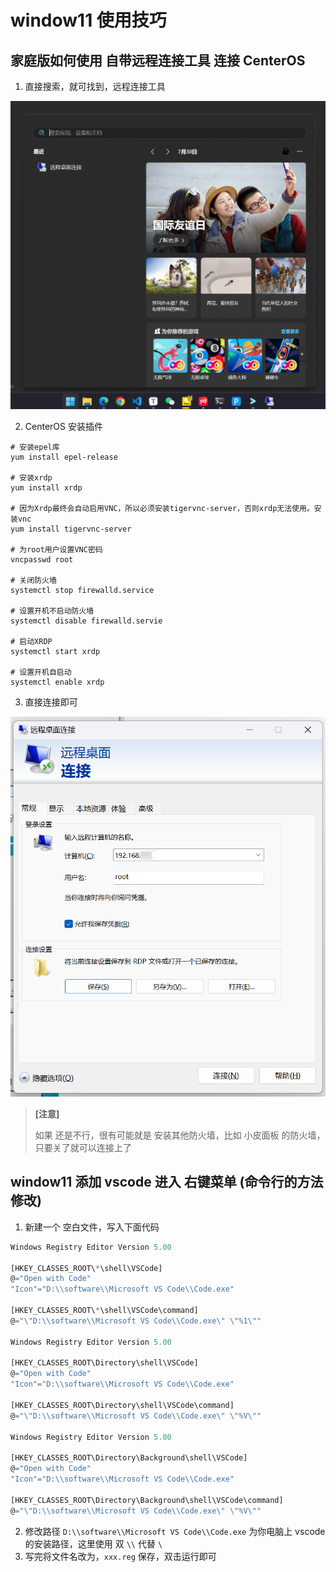 # window11 使用技巧

## 家庭版如何使用 自带远程连接工具 连接 CenterOS

1. 直接搜索，就可找到，远程连接工具

![image-20230730190121548](./assets/window11使用技巧/image-20230730190121548.png)	

2. CenterOS 安装插件

```shell
# 安装epel库
yum install epel-release

# 安装xrdp
yum install xrdp

# 因为Xrdp最终会自动启用VNC，所以必须安装tigervnc-server，否则xrdp无法使用。安装vnc
yum install tigervnc-server

# 为root用户设置VNC密码
vncpasswd root

# 关闭防火墙
systemctl stop firewalld.service

# 设置开机不启动防火墙
systemctl disable firewalld.servie

# 启动XRDP
systemctl start xrdp

# 设置开机自启动
systemctl enable xrdp
```



3. 直接连接即可

![image-20230730190602160](./assets/window11使用技巧/image-20230730190602160.png)	



> **[注意]**
>
> 如果 还是不行，很有可能就是 安装其他防火墙，比如 小皮面板 的防火墙，只要关了就可以连接上了



## window11 添加 vscode 进入 右键菜单 (命令行的方法修改)

1. 新建一个 空白文件，写入下面代码

```javascript
Windows Registry Editor Version 5.00
 
[HKEY_CLASSES_ROOT\*\shell\VSCode]
@="Open with Code"
"Icon"="D:\\software\\Microsoft VS Code\\Code.exe"
 
[HKEY_CLASSES_ROOT\*\shell\VSCode\command]
@="\"D:\\software\\Microsoft VS Code\\Code.exe\" \"%1\""
 
Windows Registry Editor Version 5.00
 
[HKEY_CLASSES_ROOT\Directory\shell\VSCode]
@="Open with Code"
"Icon"="D:\\software\\Microsoft VS Code\\Code.exe"
 
[HKEY_CLASSES_ROOT\Directory\shell\VSCode\command]
@="\"D:\\software\\Microsoft VS Code\\Code.exe\" \"%V\""
 
Windows Registry Editor Version 5.00
 
[HKEY_CLASSES_ROOT\Directory\Background\shell\VSCode]
@="Open with Code"
"Icon"="D:\\software\\Microsoft VS Code\\Code.exe"
 
[HKEY_CLASSES_ROOT\Directory\Background\shell\VSCode\command]
@="\"D:\\software\\Microsoft VS Code\\Code.exe\" \"%V\""
```

2. 修改路径 `D:\\software\\Microsoft VS Code\\Code.exe` 为你电脑上 vscode 的安装路径，这里使用 双 `\\` 代替 `\`
3. 写完将文件名改为，`xxx.reg` 保存，双击运行即可


